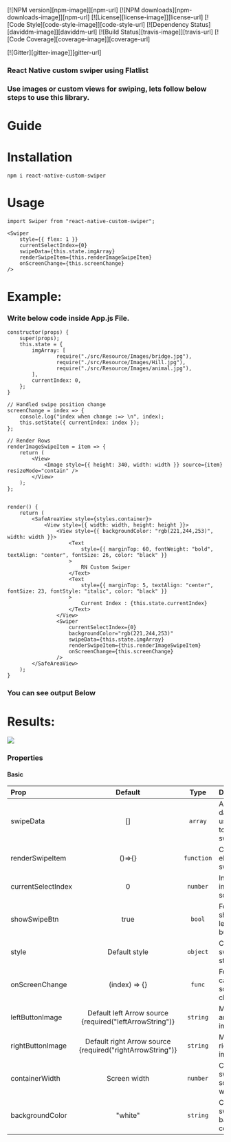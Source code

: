
[![NPM version][npm-image]][npm-url]
[![NPM downloads][npm-downloads-image]][npm-url]
[![License][license-image]][license-url]
[![Code Style][code-style-image]][code-style-url]
[![Dependency Status][daviddm-image]][daviddm-url]
[![Build Status][travis-image]][travis-url]
[![Code Coverage][coverage-image]][coverage-url]

[![Gitter][gitter-image]][gitter-url]
<!-- [![Quality][quality-image]][quality-url] -->

### React Native custom swiper using Flatlist

### Use images or custom views for swiping, lets follow below steps to use this library.

# Guide

# Installation
```
npm i react-native-custom-swiper
```

# Usage
```
import Swiper from "react-native-custom-swiper";

<Swiper
    style={{ flex: 1 }}
    currentSelectIndex={0}
    swipeData={this.state.imgArray}
    renderSwipeItem={this.renderImageSwipeItem}
    onScreenChange={this.screenChange}
/>

```



# Example:
### Write below code inside App.js File.

```
constructor(props) {
    super(props);
    this.state = {
        imgArray: [
                require("./src/Resource/Images/bridge.jpg"),
                require("./src/Resource/Images/Hill.jpg"),
                require("./src/Resource/Images/animal.jpg"),
        ],
        currentIndex: 0,
    };
}

// Handled swipe position change
screenChange = index => {
    console.log("index when change :=> \n", index);
    this.setState({ currentIndex: index });
};

// Render Rows
renderImageSwipeItem = item => {
    return (
        <View>
            <Image style={{ height: 340, width: width }} source={item}  resizeMode="contain" />
        </View>
    );
};


render() {
    return (
        <SafeAreaView style={styles.container}>
            <View style={{ width: width, height: height }}>
                <View style={{ backgroundColor: "rgb(221,244,253)", width: width }}>
                    <Text
                        style={{ marginTop: 60, fontWeight: "bold", textAlign: "center", fontSize: 26, color: "black" }}
                    >
                        RN Custom Swiper
                    </Text>
                    <Text
                        style={{ marginTop: 5, textAlign: "center", fontSize: 23, fontStyle: "italic", color: "black" }}
                    >
                        Current Index : {this.state.currentIndex}
                    </Text>
                </View>
                <Swiper
                    currentSelectIndex={0}
                    backgroundColor="rgb(221,244,253)"
                    swipeData={this.state.imgArray}
                    renderSwipeItem={this.renderImageSwipeItem}
                    onScreenChange={this.screenChange}
                />
        </SafeAreaView>
    );
}

```
### You can see output Below

# Results:
![](RNCustomSwiper.gif)


### Properties

#### Basic

| Prop               |                          Default                          |    Type    | Description                                     |
| :----------------- | :-------------------------------------------------------: | :--------: | :---------------------------------------------- |
| swipeData          |                            []                             |  `array`   | Array of data which user want to show in swiper |
| renderSwipeItem    |                          ()=>{}                           | `function` | Create element of swiper                        |
| currentSelectIndex |                             0                             |  `number`  | Index of initial screen.                        |
| showSwipeBtn       |                           true                            |   `bool`   | For hide or show left/right button              |
| style              |                       Default style                       |  `object`  | Change swiper style                             |
| onScreenChange     |                       (index) => {}                       |   `func`   | Function call when screen changed               |
| leftButtonImage    |  Default left Arrow source {required("leftArrowString")}  |  `string`  | Modify left arrow image                         |
| rightButtonImage   | Default right Arrow source {required("rightArrowString")} |  `string`  | Modify right arrow image                        |
| containerWidth     |                       Screen width                        |  `number`  | Customize swiper screen width                   |
| backgroundColor    |                          "white"                          |  `string`  | Customize swiper background color               |


